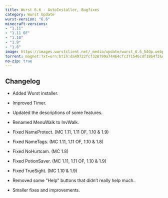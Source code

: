 ```yaml
---
title: Wurst 6.6 - AutoInstaller, Bugfixes
category: Wurst Update
wurst-version: "6.6"
minecraft-versions:
- "1.11"
- "1.11 OF"
- "1.10"
- "1.9"
- "1.8"
image: https://images.wurstclient.net/_media/update/wurst_6.6_540p.webp
torrent: magnet:?xt=urn:btih:da49722fcf328799a74464cfc371546cdf18b4f2&dn=Wurst%206.6&tr=udp%3a%2f%2ftracker.opentrackr.org%3a1337%2fannounce&tr=udp%3a%2f%2f9.rarbg.com%3a2810%2fannounce&tr=udp%3a%2f%2fopen.tracker.cl%3a1337%2fannounce&tr=udp%3a%2f%2ftracker.openbittorrent.com%3a6969%2fannounce&tr=udp%3a%2f%2fexodus.desync.com%3a6969%2fannounce&tr=http%3a%2f%2ftracker.openbittorrent.com%3a80%2fannounce&tr=http%3a%2f%2fopenbittorrent.com%3a80%2fannounce&tr=udp%3a%2f%2fwww.torrent.eu.org%3a451%2fannounce&tr=udp%3a%2f%2ftracker.torrent.eu.org%3a451%2fannounce&tr=udp%3a%2f%2ftracker.tiny-vps.com%3a6969%2fannounce&tr=udp%3a%2f%2fretracker.lanta-net.ru%3a2710%2fannounce&tr=udp%3a%2f%2fopen.stealth.si%3a80%2fannounce&tr=udp%3a%2f%2ftracker1.bt.moack.co.kr%3a80%2fannounce&tr=udp%3a%2f%2ftracker.pomf.se%3a80%2fannounce&tr=udp%3a%2f%2ftracker.moeking.me%3a6969%2fannounce&tr=udp%3a%2f%2ftracker.dler.org%3a6969%2fannounce&tr=udp%3a%2f%2fretracker.netbynet.ru%3a2710%2fannounce&tr=udp%3a%2f%2fopentor.org%3a2710%2fannounce&tr=udp%3a%2f%2fexplodie.org%3a6969%2fannounce
no-zip: true
---
```

## Changelog

- Added Wurst installer.

- Improved Timer.

- Updated the descriptions of some features.

- Renamed MenuWalk to InvWalk.

- Fixed NameProtect. (MC 1.11, 1.11 OF, 1.10 & 1.9)

- Fixed NameTags. (MC 1.11, 1.11 OF, 1.10 & 1.8)

- Fixed NoHurtcam. (MC 1.8)

- Fixed PotionSaver. (MC 1.11, 1.11 OF, 1.10 & 1.9)

- Fixed TrueSight. (MC 1.10 & 1.9)

- Removed some "Help" buttons that didn’t really help much.

- Smaller fixes and improvements.
